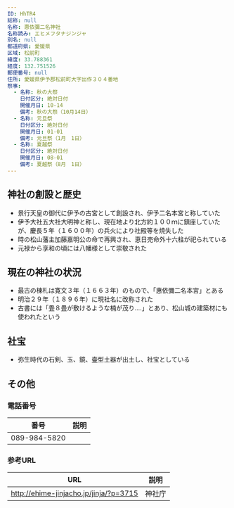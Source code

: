 ```yaml
---
ID: HhTR4
総称: null
名称: 惠依彌二名神社
名称読み: エヒメフタナジンジャ
別名: null
都道府県: 愛媛県
区域: 松前町
緯度: 33.788361
経度: 132.751526
郵便番号: null
住所: 愛媛県伊予郡松前町大字出作３０４番地
祭事:
  - 名称: 秋の大祭
    日付区分: 絶対日付
    開催月日: 10-14
    備考: 秋の大祭（10月14日）
  - 名称: 元旦祭
    日付区分: 絶対日付
    開催月日: 01-01
    備考: 元旦祭（1月　1日）
  - 名称: 夏越祭
    日付区分: 絶対日付
    開催月日: 08-01
    備考: 夏越祭（8月　1日）
---
```


## 神社の創設と歴史

- 景行天皇の御代に伊予の古宮として創設され、伊予二名本宮と称していた
- 伊予大社五大社大明神と称し、現在地より北方約１００ｍに鎮座していたが、慶長５年（１６００年）の兵火により社殿等を焼失した
- 時の松山藩主加藤嘉明公の命で再興され、恵日売命外十六柱が祀られている
- 元禄から享和の頃には八幡様として崇敬された

## 現在の神社の状況

- 最古の棟札は寛文３年（１６６３年）のもので、「惠依彌二名本宮」とある
- 明治２９年（１８９６年）に現社名に改称された
- 古書には「畳８畳が敷けるような楠が茂り‥‥」とあり、松山城の建築材にも使われたという

## 社宝

- 弥生時代の石剣、玉、鏡、壷型土器が出土し、社宝としている

## その他

### 電話番号

| 番号         | 説明 |
| ------------ | ---- |
| 089-984-5820 |      |

### 参考URL

| URL                                    | 説明   |
| -------------------------------------- | ------ |
| http://ehime-jinjacho.jp/jinja/?p=3715 | 神社庁 |
